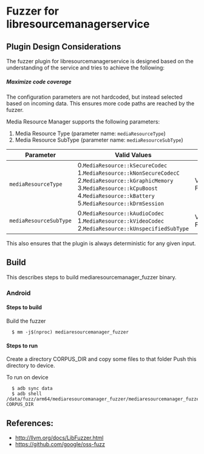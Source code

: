 # Fuzzer for libresourcemanagerservice

## Plugin Design Considerations
The fuzzer plugin for libresourcemanagerservice is designed based on the
understanding of the service and tries to achieve the following:

##### Maximize code coverage
The configuration parameters are not hardcoded, but instead selected based on
incoming data. This ensures more code paths are reached by the fuzzer.

Media Resource Manager supports the following parameters:
1. Media Resource Type (parameter name: `mediaResourceType`)
2. Media Resource SubType (parameter name: `mediaResourceSubType`)

| Parameter| Valid Values| Configured Value|
|------------- |-------------| ----- |
| `mediaResourceType` | 0.`MediaResource::kSecureCodec` 1.`MediaResource::kNonSecureCodecC` 2.`MediaResource::kGraphicMemory` 3.`MediaResource::kCpuBoost`  4.`MediaResource::kBattery` 5.`MediaResource::kDrmSession`| Value obtained from FuzzedDataProvider |
| `mediaResourceSubType`   | 0.`MediaResource::kAudioCodec` 1.`MediaResource::kVideoCodec` 2.`MediaResource::kUnspecifiedSubType`  | Value obtained from FuzzedDataProvider |

This also ensures that the plugin is always deterministic for any given input.

## Build

This describes steps to build mediaresourcemanager_fuzzer binary.

### Android

#### Steps to build
Build the fuzzer
```
  $ mm -j$(nproc) mediaresourcemanager_fuzzer
```

#### Steps to run
Create a directory CORPUS_DIR and copy some files to that folder
Push this directory to device.

To run on device
```
  $ adb sync data
  $ adb shell /data/fuzz/arm64/mediaresourcemanager_fuzzer/mediaresourcemanager_fuzzer CORPUS_DIR
```

## References:
 * http://llvm.org/docs/LibFuzzer.html
 * https://github.com/google/oss-fuzz
